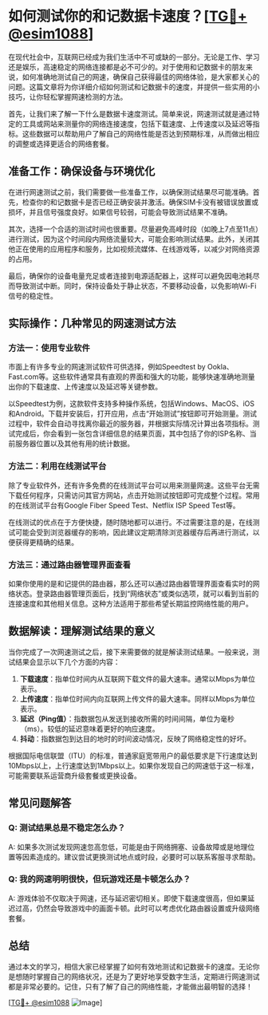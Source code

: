 # 如何测试你的和记数据卡速度？[[TG💪+ @esim1088](https://t.me/s/esim1088)]

在现代社会中，互联网已经成为我们生活中不可或缺的一部分。无论是工作、学习还是娱乐，高速稳定的网络连接都是必不可少的。对于使用和记数据卡的朋友来说，如何准确地测试自己的网速，确保自己获得最佳的网络体验，是大家都关心的问题。这篇文章将为你详细介绍如何测试和记数据卡的速度，并提供一些实用的小技巧，让你轻松掌握网速检测的方法。

首先，让我们来了解一下什么是数据卡速度测试。简单来说，网速测试就是通过特定的工具或网站来测量你的网络连接速度，包括下载速度、上传速度以及延迟等指标。这些数据可以帮助用户了解自己的网络性能是否达到预期标准，从而做出相应的调整或选择更适合的网络套餐。

## 准备工作：确保设备与环境优化

在进行网速测试之前，我们需要做一些准备工作，以确保测试结果尽可能准确。首先，检查你的和记数据卡是否已经正确安装并激活。确保SIM卡没有被错误放置或损坏，并且信号强度良好。如果信号较弱，可能会导致测试结果不准确。

其次，选择一个合适的测试时间也很重要。尽量避免高峰时段（如晚上7点至11点）进行测试，因为这个时间段内网络流量较大，可能会影响测试结果。此外，关闭其他正在使用的应用程序和服务，比如视频流媒体、在线游戏等，以减少对网络资源的占用。

最后，确保你的设备电量充足或者连接到电源适配器上，这样可以避免因电池耗尽而导致测试中断。同时，保持设备处于静止状态，不要移动设备，以免影响Wi-Fi信号的稳定性。

## 实际操作：几种常见的网速测试方法

### 方法一：使用专业软件

市面上有许多专业的网速测试软件可供选择，例如Speedtest by Ookla、Fast.com等。这些软件通常具有直观的界面和强大的功能，能够快速准确地测量出你的下载速度、上传速度以及延迟等关键参数。

以Speedtest为例，这款软件支持多种操作系统，包括Windows、MacOS、iOS和Android。下载并安装后，打开应用，点击“开始测试”按钮即可开始测量。测试过程中，软件会自动寻找离你最近的服务器，并根据实际情况计算出各项指标。测试完成后，你会看到一张包含详细信息的结果页面，其中包括了你的ISP名称、当前服务器位置以及其他有用的统计数据。

### 方法二：利用在线测试平台

除了专业软件外，还有许多免费的在线测试平台可以用来测量网速。这些平台无需下载任何程序，只需访问其官方网站，点击开始测试按钮即可完成整个过程。常用的在线测试平台有Google Fiber Speed Test、Netflix ISP Speed Test等。

在线测试的优点在于方便快捷，随时随地都可以进行。不过需要注意的是，在线测试可能会受到浏览器缓存的影响，因此建议定期清除浏览器缓存后再进行测试，以便获得更精确的结果。

### 方法三：通过路由器管理界面查看

如果你使用的是和记提供的路由器，那么还可以通过路由器管理界面查看实时的网络状态。登录路由器管理页面后，找到“网络状态”或类似选项，就可以看到当前的连接速度和其他相关信息。这种方法适用于那些希望长期监控网络性能的用户。

## 数据解读：理解测试结果的意义

当你完成了一次网速测试之后，接下来需要做的就是解读测试结果。一般来说，测试结果会显示以下几个方面的内容：

1. **下载速度**：指单位时间内从互联网下载文件的最大速率。通常以Mbps为单位表示。
2. **上传速度**：指单位时间内向互联网上传文件的最大速率。同样以Mbps为单位表示。
3. **延迟（Ping值）**：指数据包从发送到接收所需的时间间隔，单位为毫秒（ms）。较低的延迟意味着更好的响应速度。
4. **抖动**：指数据包到达目的地时的时间波动情况，反映了网络稳定性的好坏。

根据国际电信联盟（ITU）的标准，普通家庭宽带用户的最低要求是下行速度达到10Mbps以上，上行速度达到1Mbps以上。如果你发现自己的网速低于这一标准，可能需要联系运营商升级套餐或更换设备。

## 常见问题解答

### Q: 测试结果总是不稳定怎么办？

A: 如果多次测试发现网速忽高忽低，可能是由于网络拥塞、设备故障或是地理位置等因素造成的。建议尝试更换测试地点或时段，必要时可以联系客服寻求帮助。

### Q: 我的网速明明很快，但玩游戏还是卡顿怎么办？

A: 游戏体验不仅取决于网速，还与延迟密切相关。即使下载速度很高，但如果延迟过高，仍然会导致游戏中的画面卡顿。此时可以考虑优化路由器设置或升级网络套餐。

## 总结

通过本文的学习，相信大家已经掌握了如何有效地测试和记数据卡的速度。无论你是想随时掌握自己的网络状况，还是为了更好地享受数字生活，定期进行网速测试都是非常必要的。记住，只有了解了自己的网络性能，才能做出最明智的选择！

[[TG💪+ @esim1088](https://t.me/s/esim1088) ![Image](https://i.postimg.cc/4NQfJmqS/Snipaste-2025-05-13-00-14-12.png)]